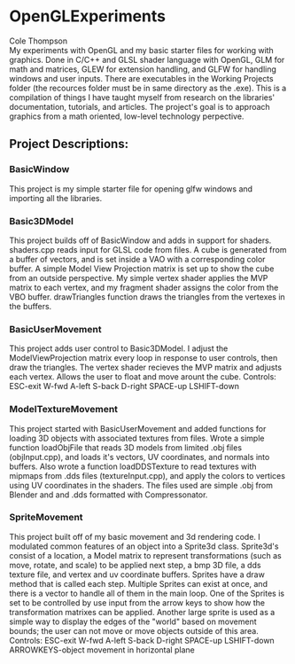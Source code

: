 # OpenGLExperiments
Cole Thompson<br />
My experiments with OpenGL and my basic starter files for working with graphics. Done in C/C++ and GLSL shader language with OpenGL, GLM for math and matrices, GLEW for extension handling, and GLFW for handling windows and user inputs. There are executables in the Working Projects folder (the recources folder must be in same directory as the .exe). This is a compilation of things I have taught myself from research on the libraries' documentation, tutorials, and articles. The project's goal is to approach graphics from a math oriented, low-level technology perpective.

## Project Descriptions:
###   BasicWindow
This project is my simple starter file for opening glfw windows and importing all the libraries. 
###   Basic3DModel
This project builds off of BasicWindow and adds in support for shaders. shaders.cpp reads input for GLSL code from files. A cube is generated from a buffer of vectors, and is set inside a VAO with a corresponding color buffer. A simple Model View Projection matrix is set up to show the cube from an outside perspective. My simple vertex shader applies the MVP matrix to each vertex, and my fragment shader assigns the color from the VBO buffer. drawTriangles function draws the triangles from the vertexes in the buffers.
###   BasicUserMovement
This project adds user control to Basic3DModel. I adjust the ModelViewProjection matrix every loop in response to user controls, then draw the triangles. The vertex shader recieves the MVP matrix and adjusts each vertex. Allows the user to float and move arount the cube.
Controls: ESC-exit    W-fwd A-left S-back D-right   SPACE-up LSHIFT-down
###   ModelTextureMovement
This project started with BasicUserMovement and added functions for loading 3D objects with associated textures from files. Wrote a simple function loadObjFile that reads 3D models from limited .obj files (objInput.cpp), and loads it's vectors, UV coordinates, and normals into buffers. Also wrote a function loadDDSTexture to read textures with mipmaps from .dds files (textureInput.cpp), and apply the colors to vertices using UV coordinates in the shaders. The files used are simple .obj from Blender and and .dds formatted with Compressonator.
###   SpriteMovement
This project built off of my basic movement and 3d rendering code. I modulated common features of an object into a Sprite3d class. Sprite3d's consist of a location, a Model matrix to represent transformations (such as move, rotate, and scale) to be applied next step, a bmp 3D file, a dds texture file, and vertex and uv coordinate buffers. Sprites have a draw method that is called each step. Multiple Sprites can exist at once, and there is a vector to handle all of them in the main loop. One of the Sprites is set to be controlled by use input from the arrow keys to show how the transformation matrixes can be applied. Another large sprite is used as a simple way to display the edges of the "world" based on movement bounds; the user can not move or move objects outside of this area. 
Controls: ESC-exit    W-fwd A-left S-back D-right   SPACE-up LSHIFT-down    ARROWKEYS-object movement in horizontal plane
